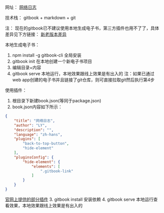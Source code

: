 网址：
[网络日志](https://xinggui.gitbook.io/blogs/)

技术栈：
gitbook + markdown + git

注：
现在的gitbook已不建议使用本地生成电子书，第三方插件也用不了了，具体差异见下方链接：
[新老版本差异](https://docs.gitbook.com/resources/gitbook-legacy/v2-differences)

本地生成电子书：
1. npm install -g gitbook-cli 全局安装
2. gitbook init	在本地创建一个新电子书项目
3. 编辑目录+内容
4. gitbook serve	本地运行，本地效果跟线上效果是有出入的
注：如果已通过web app创建的电子书并且链接了git仓库，则可直接拉取git然后执行第4步

使用插件：
1. 根目录下新建book.json(等同于package.json)
2. book.json内容如下所示：
```json
{
	"title": "网络日志",
	"author": "LY",
	"description": "",
	"language": "zh-hans",
	"plugins": [
		"back-to-top-button",
		"hide-element"
	],
	"pluginsConfig": {
		"hide-element": {
			"elements": [
				".gitbook-link"
			]
		}
	}
}

```
[官网上提供的部分插件](https://docs.gitbook.com/resources/gitbook-legacy/v2-differences#plugins)
3. gitbook install	安装依赖
4. gitbook serve	本地运行查看效果，本地效果跟线上效果是有出入的